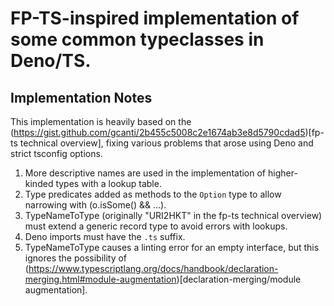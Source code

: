 # FP-TS-inspired implementation of some common typeclasses in Deno/TS.

## Implementation Notes

This implementation is heavily based on the (https://gist.github.com/gcanti/2b455c5008c2e1674ab3e8d5790cdad5)[fp-ts technical overview],
fixing various problems that arose using Deno and strict tsconfig options.

1. More descriptive names are used in the implementation of higher-kinded types with a lookup table.
2. Type predicates added as methods to the `Option` type to allow narrowing with (o.isSome() && ...).
3. TypeNameToType (originally "URI2HKT" in the fp-ts technical overview) must extend a generic record type to avoid errors with lookups.
4. Deno imports must have the `.ts` suffix.
5. TypeNameToType causes a linting error for an empty interface, but this ignores the possibility of (https://www.typescriptlang.org/docs/handbook/declaration-merging.html#module-augmentation)[declaration-merging/module augmentation].
